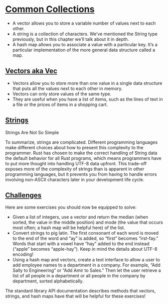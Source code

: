 # [Common Collections](https://doc.rust-lang.org/book/ch08-00-common-collections.html#common-collections)

- A vector allows you to store a variable number of values next to each other.
- A string is a collection of characters. We’ve mentioned the String type previously, but in this chapter we’ll talk about it in depth.
- A hash map allows you to associate a value with a particular key. It’s a particular implementation of the more general data structure called a map.

## [Vectors aka Vec<T>](https://doc.rust-lang.org/book/ch08-01-vectors.html#storing-lists-of-values-with-vectors)

- Vectors allow you to store more than one value in a single data structure that puts all the values next to each other in memory.
- Vectors can only store values of the same type.
- They are useful when you have a list of items, such as the lines of text in a file or the prices of items in a shopping cart.


## [Strings](https://doc.rust-lang.org/book/ch08-02-strings.html)

Strings Are Not So Simple

To summarize, strings are complicated. Different programming languages make different choices about how to present this complexity to the programmer. Rust has chosen to make the correct handling of String data the default behavior for all Rust programs, which means programmers have to put more thought into handling UTF-8 data upfront. This trade-off exposes more of the complexity of strings than is apparent in other programming languages, but it prevents you from having to handle errors involving non-ASCII characters later in your development life cycle.

## [Challenges](https://doc.rust-lang.org/book/ch08-03-hash-maps.html#summary)

Here are some exercises you should now be equipped to solve:
  - Given a list of integers, use a vector and return the median (when sorted, the value in the middle position) and mode (the value that occurs most often; a hash map will be helpful here) of the list.
  - Convert strings to pig latin. The first consonant of each word is moved to the end of the word and “ay” is added, so “first” becomes “irst-fay.” Words that start with a vowel have “hay” added to the end instead (“apple” becomes “apple-hay”). Keep in mind the details about UTF-8 encoding!
  - Using a hash map and vectors, create a text interface to allow a user to add employee names to a department in a company. For example, “Add Sally to Engineering” or “Add Amir to Sales.” Then let the user retrieve a list of all people in a department or all people in the company by department, sorted alphabetically.

The standard library API documentation describes methods that vectors, strings, and hash maps have that will be helpful for these exercises!